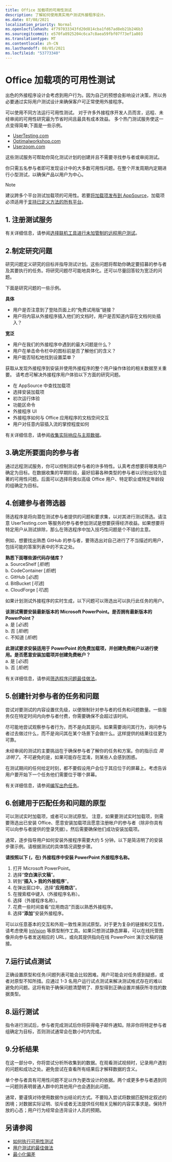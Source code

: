 ```yaml
---
title: Office 加载项的可用性测试
description: 了解如何使用真实用户测试外接程序设计。
ms.date: 07/08/2021
localization_priority: Normal
ms.openlocfilehash: 4f797033343fd20d814cba1fd67ad8eb21b246b3
ms.sourcegitcommit: e570fa8925204c6ca7c8aea59fbf07f73ef1a803
ms.translationtype: MT
ms.contentlocale: zh-CN
ms.lasthandoff: 08/05/2021
ms.locfileid: "53773340"
---
```

# <a name="usability-testing-for-office-add-ins"></a>Office 加载项的可用性测试

出色的外接程序设计会考虑到用户行为。因为自己的预想会影响设计决策，所以务必要通过实际用户测试设计来确保客户可正常使用外接程序。

可以使用不同方法运行可用性测试。 对于许多外接程序开发人员而言，远程、未经审阅的可用性研究最为节省时间且最具有成本效益。 多个热门测试服务使这一点变得简单;下面是一些示例。

- [UserTesting.com](https://www.UserTesting.com)
- [Optimalworkshop.com](https://www.Optimalworkshop.com)
- [Userzoom.com](https://www.Userzoom.com)

这些测试服务可帮助你简化测试计划的创建并且不需要寻找参与者或审阅测试。

你只需五名参与者即可发现设计中的大多数可用性问题。在整个开发周期内定期进行小型测试，以确保产品以用户为中心。

> [!NOTE]
> 建议跨多个平台测试加载项的可用性。若要[将加载项发布到 AppSource](/office/dev/store/submit-to-appsource-via-partner-center)，加载项必须适用于[支持已定义方法的所有平台](../overview/office-add-in-availability.md)。

## <a name="1-sign-up-for-a-testing-service"></a>1. 注册测试服务

有关详细信息，请参阅[选择联机工具进行未加管制的远程用户测试](https://www.nngroup.com/articles/unmoderated-user-testing-tools/)。

## <a name="2-develop-your-research-questions"></a>2.制定研究问题

研究问题定义研究的目标并指导测试计划。这些问题将帮助你确定要招募的参与者及其要执行的任务。将研究问题尽可能地具体化。还可以尽量回答较为宽泛的问题。

下面是研究问题的一些示例。

**具体**

- 用户是否注意到了登陆页面上的“免费试用版”链接？
- 用户将内容从外接程序插入他们的文档时，用户是否知道内容在文档何处插入？

**宽泛**

- 用户在我们的外接程序中遇到的最大问题是什么？
- 用户在单击命令栏中的图标前是否了解他们的含义？
- 用户能否轻松地找到设置菜单？

获取从发现外接程序到安装并使用外接程序的整个用户操作体验的相关数据至关重要。 请考虑可解决外接程序用户体验以下方面的研究问题。

- 在 AppSource 中查找加载项
- 选择安装加载项
- 初次运行体验
- 功能区命令
- 外接程序 UI
- 外接程序如何与 Office 应用程序的文档空间交互
- 用户对任意内容插入流的掌控程度如何

有关详细信息，请参阅[收集实际响应与主观数据](https://help.usertesting.com/hc/articles/115003378572-Writing-effective-questions)。

## <a name="3-identify-participants-to-target"></a>3.确定所要面向的参与者

通过远程测试服务，你可以控制测试参与者的许多特性。认真考虑想要将哪类用户确定为目标。在数据收集的早期阶段，最好招募各种类型的参与者以识别出较为显著的可用性问题。后面可以选择将类似高级 Office 用户、特定职业或特定年龄段的组确定为目标。

## <a name="4-create-the-participant-screener"></a>4.创建参与者筛选器

筛选程序是将向潜在测试参与者提供的问题和要求集，以对其进行测试筛选。请注意 UserTesting.com 等服务的参与者参加测试是想要获得经济收益。如果想要将特定用户从测试排除，那么在筛选程序中加入技巧性问题是个不错的主意。 

例如，想要找出熟悉 GitHub 的参与者，要筛选出对自己进行了不当描述的用户，包括可能的答案列表中的不实之处。

**熟悉下面哪些源代码存储库？**  
 a. SourceShelf  [*拒绝*]  
 b. CodeContainer  [*拒绝*]  
 c. GitHub  [*必选*]  
 d. BitBucket  [*可选*]  
 e. CloudForge  [*可选*]  

如果计划测试外接程序的实时生成，以下问题可以筛选出可以执行此任务的用户。

**该测试需要安装最新版本的 Microsoft PowerPoint。是否拥有最新版本的 PowerPoint？**  
 a. 是 [*必选*]  
 b. 否 [*拒绝*]  
 c. 不知道 [*拒绝*]  

**此测试要求安装适用于 PowerPoint 的免费加载项，并创建免费帐户以进行使用。是否愿意安装加载项并创建免费帐户？**  
 a. 是 [*必选*]  
 b. 否 [*拒绝*]  

有关详细信息，请参阅[筛选程序问题最佳做法](https://help.usertesting.com/hc/articles/115003370731-Screener-question-best-practices)。

## <a name="5-create-tasks-and-questions-for-participants"></a>5.创建针对参与者的任务和问题

尝试对要测试的内容设置优先级，以便限制针对参与者的任务和问题数量。一些服务仅在特定时间内向参与者付费，你需要确保不会超过该时间。

尽可能地尝试观察参与者行为，而不是向其提问。如果需要询问其行为，询问参与者过去做过什么，而不是询问其在某个场景下会做什么。这样提供的结果往往更为可靠。

未经审阅的测试的主要挑战在于确保参与者了解你的任务和方案。你的指示应 *简洁明了*。不可避免的是，如果可能存在混淆，则某些人会感到困惑。

在测试期间的任何给定时刻，都不要假设用户会位于其应位于的屏幕上。考虑告诉用户要开始下一个任务他们需要位于哪个屏幕。

有关详细信息，请参阅[编写出色任务](https://help.usertesting.com/hc/articles/115003371651-Writing-great-tasks)。

## <a name="6-create-a-prototype-to-match-the-tasks-and-questions"></a>6.创建用于匹配任务和问题的原型

可以测试实时加载项，或者可以测试原型。 注意，如果要测试实时加载项，则需要筛选出已安装 Office、愿意安装加载项且愿意注册帐户的参与者（除非你具有可以向参与者提供的登录凭据）。然后需要确保他们成功安装加载项。

通常，逐步指导用户如何安装外接程序需要大约 5 分钟。以下是简洁明了的安装步骤示例。请根据测试的具体情况调整步骤。

**请按照以下 (，在) 外接程序中安装 PowerPoint 外接程序名称。**

1. 打开 Microsoft PowerPoint。
1. 选择“**空白演示文稿**”。
1. 转到“**插入 > 我的外接程序**”。
1. 在弹出窗口中，选择“**应用商店**”。
1. 在搜索框中键入（外接程序名称）。
1. 选择（外接程序名称）。
1. 花费一些时间查看“应用商店”页面以熟悉外接程序。
1. 选择“**添加**”安装外接程序。

可以以任意基本的交互和外观一致性来测试原型。对于更为复杂的链接和交互性，请考虑使用 [InVision](https://www.invisionapp.com) 等原型制作工具。如果只想测试静态屏幕，可以在线托管图像并向参与者发送相应的 URL，或向其提供指向在线 PowerPoint 演示文稿的链接。 

## <a name="7-run-a-pilot-test"></a>7.运行试点测试

正确设置原型和任务/问题列表可能会比较困难。用户可能会对任务感到疑惑，或者对原型不知所措。应通过 1-3 名用户运行试点测试来解决测试格式存在的难以避免的问题。这将有助于确保问题清楚明了、原型得到正确设置并捕获所寻找的数据类型。

## <a name="8-run-the-test"></a>8.运行测试

指令进行测试后，参与者完成测试后你将获得电子邮件通知。除非你将特定参与者组确定为目标，否则测试通常会在数小时内完成。

## <a name="9-analyze-results"></a>9.分析结果

在这一部分中，你将尝试分析所收集到的数据。在观看测试视频时，记录用户遇到的问题和成功之处。避免尝试在查看所有结果后才解释数据的含义。

单个参与者具有可用性问题不足以作为更改设计的依据。两个或更多参与者遇到同一问题则表明普通人群中的其他用户也会遇到此问题。

通常，要谨慎对待使用数据作出结论的方式。不要陷入尝试将数据匹配特定叙述的困境；对数据实际证明、驳斥或者无法提供任何相关见解的内容实事求是。保持开放的心态；用户行为经常会违背设计人员的预期。

## <a name="see-also"></a>另请参阅

- [如何执行可用性测试](https://whatpixel.com/howto-conduct-usability-testing/)  
- [用户测试的最佳做法](https://help.usertesting.com/hc/en-us/articles/115003370231-Best-practices-for-UserTesting)  
- [最小化偏差](https://downloads.usertesting.com/white_papers/TipSheet_MinimizingBias.pdf)  
